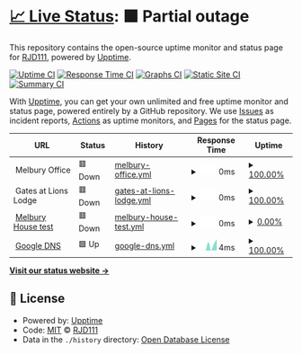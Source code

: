 # [📈 Live Status](https://ieouptime.dixonservers.co.uk): <!--live status--> **🟧 Partial outage**

This repository contains the open-source uptime monitor and status page for [RJD111](https://ieouptime.dixonservers.co.uk), powered by [Upptime](https://github.com/upptime/upptime).

[![Uptime CI](https://github.com/RJD111/IEO-Uptime/workflows/Uptime%20CI/badge.svg)](https://github.com/RJD111/IEO-Uptime/actions?query=workflow%3A%22Uptime+CI%22)
[![Response Time CI](https://github.com/RJD111/IEO-Uptime/workflows/Response%20Time%20CI/badge.svg)](https://github.com/RJD111/IEO-Uptime/actions?query=workflow%3A%22Response+Time+CI%22)
[![Graphs CI](https://github.com/RJD111/IEO-Uptime/workflows/Graphs%20CI/badge.svg)](https://github.com/RJD111/IEO-Uptime/actions?query=workflow%3A%22Graphs+CI%22)
[![Static Site CI](https://github.com/RJD111/IEO-Uptime/workflows/Static%20Site%20CI/badge.svg)](https://github.com/RJD111/IEO-Uptime/actions?query=workflow%3A%22Static+Site+CI%22)
[![Summary CI](https://github.com/RJD111/IEO-Uptime/workflows/Summary%20CI/badge.svg)](https://github.com/RJD111/IEO-Uptime/actions?query=workflow%3A%22Summary+CI%22)

With [Upptime](https://upptime.js.org), you can get your own unlimited and free uptime monitor and status page, powered entirely by a GitHub repository. We use [Issues](https://github.com/RJD111/IEO-Uptime/issues) as incident reports, [Actions](https://github.com/RJD111/IEO-Uptime/actions) as uptime monitors, and [Pages](https://ieouptime.dixonservers.co.uk) for the status page.

<!--start: status pages-->
<!-- This summary is generated by Upptime (https://github.com/upptime/upptime) -->
<!-- Do not edit this manually, your changes will be overwritten -->
<!-- prettier-ignore -->
| URL | Status | History | Response Time | Uptime |
| --- | ------ | ------- | ------------- | ------ |
| <img alt="" src="https://icons.duckduckgo.com/ip3/null.ico" height="13"> Melbury Office | 🟥 Down | [melbury-office.yml](https://github.com/RJD111/IEO-Uptime/commits/HEAD/history/melbury-office.yml) | <details><summary><img alt="Response time graph" src="./graphs/melbury-office/response-time-week.png" height="20"> 0ms</summary><br><a href="https://ieouptime.dixonservers.co.uk/history/melbury-office"><img alt="Response time 0" src="https://img.shields.io/endpoint?url=https%3A%2F%2Fraw.githubusercontent.com%2FRJD111%2FIEO-Uptime%2FHEAD%2Fapi%2Fmelbury-office%2Fresponse-time.json"></a><br><a href="https://ieouptime.dixonservers.co.uk/history/melbury-office"><img alt="24-hour response time 0" src="https://img.shields.io/endpoint?url=https%3A%2F%2Fraw.githubusercontent.com%2FRJD111%2FIEO-Uptime%2FHEAD%2Fapi%2Fmelbury-office%2Fresponse-time-day.json"></a><br><a href="https://ieouptime.dixonservers.co.uk/history/melbury-office"><img alt="7-day response time 0" src="https://img.shields.io/endpoint?url=https%3A%2F%2Fraw.githubusercontent.com%2FRJD111%2FIEO-Uptime%2FHEAD%2Fapi%2Fmelbury-office%2Fresponse-time-week.json"></a><br><a href="https://ieouptime.dixonservers.co.uk/history/melbury-office"><img alt="30-day response time 0" src="https://img.shields.io/endpoint?url=https%3A%2F%2Fraw.githubusercontent.com%2FRJD111%2FIEO-Uptime%2FHEAD%2Fapi%2Fmelbury-office%2Fresponse-time-month.json"></a><br><a href="https://ieouptime.dixonservers.co.uk/history/melbury-office"><img alt="1-year response time 0" src="https://img.shields.io/endpoint?url=https%3A%2F%2Fraw.githubusercontent.com%2FRJD111%2FIEO-Uptime%2FHEAD%2Fapi%2Fmelbury-office%2Fresponse-time-year.json"></a></details> | <details><summary><a href="https://ieouptime.dixonservers.co.uk/history/melbury-office">100.00%</a></summary><a href="https://ieouptime.dixonservers.co.uk/history/melbury-office"><img alt="All-time uptime 100.00%" src="https://img.shields.io/endpoint?url=https%3A%2F%2Fraw.githubusercontent.com%2FRJD111%2FIEO-Uptime%2FHEAD%2Fapi%2Fmelbury-office%2Fuptime.json"></a><br><a href="https://ieouptime.dixonservers.co.uk/history/melbury-office"><img alt="24-hour uptime 100.00%" src="https://img.shields.io/endpoint?url=https%3A%2F%2Fraw.githubusercontent.com%2FRJD111%2FIEO-Uptime%2FHEAD%2Fapi%2Fmelbury-office%2Fuptime-day.json"></a><br><a href="https://ieouptime.dixonservers.co.uk/history/melbury-office"><img alt="7-day uptime 100.00%" src="https://img.shields.io/endpoint?url=https%3A%2F%2Fraw.githubusercontent.com%2FRJD111%2FIEO-Uptime%2FHEAD%2Fapi%2Fmelbury-office%2Fuptime-week.json"></a><br><a href="https://ieouptime.dixonservers.co.uk/history/melbury-office"><img alt="30-day uptime 100.00%" src="https://img.shields.io/endpoint?url=https%3A%2F%2Fraw.githubusercontent.com%2FRJD111%2FIEO-Uptime%2FHEAD%2Fapi%2Fmelbury-office%2Fuptime-month.json"></a><br><a href="https://ieouptime.dixonservers.co.uk/history/melbury-office"><img alt="1-year uptime 100.00%" src="https://img.shields.io/endpoint?url=https%3A%2F%2Fraw.githubusercontent.com%2FRJD111%2FIEO-Uptime%2FHEAD%2Fapi%2Fmelbury-office%2Fuptime-year.json"></a></details>
| <img alt="" src="https://icons.duckduckgo.com/ip3/null.ico" height="13"> Gates at Lions Lodge | 🟥 Down | [gates-at-lions-lodge.yml](https://github.com/RJD111/IEO-Uptime/commits/HEAD/history/gates-at-lions-lodge.yml) | <details><summary><img alt="Response time graph" src="./graphs/gates-at-lions-lodge/response-time-week.png" height="20"> 0ms</summary><br><a href="https://ieouptime.dixonservers.co.uk/history/gates-at-lions-lodge"><img alt="Response time 0" src="https://img.shields.io/endpoint?url=https%3A%2F%2Fraw.githubusercontent.com%2FRJD111%2FIEO-Uptime%2FHEAD%2Fapi%2Fgates-at-lions-lodge%2Fresponse-time.json"></a><br><a href="https://ieouptime.dixonservers.co.uk/history/gates-at-lions-lodge"><img alt="24-hour response time 0" src="https://img.shields.io/endpoint?url=https%3A%2F%2Fraw.githubusercontent.com%2FRJD111%2FIEO-Uptime%2FHEAD%2Fapi%2Fgates-at-lions-lodge%2Fresponse-time-day.json"></a><br><a href="https://ieouptime.dixonservers.co.uk/history/gates-at-lions-lodge"><img alt="7-day response time 0" src="https://img.shields.io/endpoint?url=https%3A%2F%2Fraw.githubusercontent.com%2FRJD111%2FIEO-Uptime%2FHEAD%2Fapi%2Fgates-at-lions-lodge%2Fresponse-time-week.json"></a><br><a href="https://ieouptime.dixonservers.co.uk/history/gates-at-lions-lodge"><img alt="30-day response time 0" src="https://img.shields.io/endpoint?url=https%3A%2F%2Fraw.githubusercontent.com%2FRJD111%2FIEO-Uptime%2FHEAD%2Fapi%2Fgates-at-lions-lodge%2Fresponse-time-month.json"></a><br><a href="https://ieouptime.dixonservers.co.uk/history/gates-at-lions-lodge"><img alt="1-year response time 0" src="https://img.shields.io/endpoint?url=https%3A%2F%2Fraw.githubusercontent.com%2FRJD111%2FIEO-Uptime%2FHEAD%2Fapi%2Fgates-at-lions-lodge%2Fresponse-time-year.json"></a></details> | <details><summary><a href="https://ieouptime.dixonservers.co.uk/history/gates-at-lions-lodge">100.00%</a></summary><a href="https://ieouptime.dixonservers.co.uk/history/gates-at-lions-lodge"><img alt="All-time uptime 100.00%" src="https://img.shields.io/endpoint?url=https%3A%2F%2Fraw.githubusercontent.com%2FRJD111%2FIEO-Uptime%2FHEAD%2Fapi%2Fgates-at-lions-lodge%2Fuptime.json"></a><br><a href="https://ieouptime.dixonservers.co.uk/history/gates-at-lions-lodge"><img alt="24-hour uptime 100.00%" src="https://img.shields.io/endpoint?url=https%3A%2F%2Fraw.githubusercontent.com%2FRJD111%2FIEO-Uptime%2FHEAD%2Fapi%2Fgates-at-lions-lodge%2Fuptime-day.json"></a><br><a href="https://ieouptime.dixonservers.co.uk/history/gates-at-lions-lodge"><img alt="7-day uptime 100.00%" src="https://img.shields.io/endpoint?url=https%3A%2F%2Fraw.githubusercontent.com%2FRJD111%2FIEO-Uptime%2FHEAD%2Fapi%2Fgates-at-lions-lodge%2Fuptime-week.json"></a><br><a href="https://ieouptime.dixonservers.co.uk/history/gates-at-lions-lodge"><img alt="30-day uptime 100.00%" src="https://img.shields.io/endpoint?url=https%3A%2F%2Fraw.githubusercontent.com%2FRJD111%2FIEO-Uptime%2FHEAD%2Fapi%2Fgates-at-lions-lodge%2Fuptime-month.json"></a><br><a href="https://ieouptime.dixonservers.co.uk/history/gates-at-lions-lodge"><img alt="1-year uptime 100.00%" src="https://img.shields.io/endpoint?url=https%3A%2F%2Fraw.githubusercontent.com%2FRJD111%2FIEO-Uptime%2FHEAD%2Fapi%2Fgates-at-lions-lodge%2Fuptime-year.json"></a></details>
| <img alt="" src="https://icons.duckduckgo.com/ip3/null.ico" height="13"> [Melbury House test](185.67.235.5) | 🟥 Down | [melbury-house-test.yml](https://github.com/RJD111/IEO-Uptime/commits/HEAD/history/melbury-house-test.yml) | <details><summary><img alt="Response time graph" src="./graphs/melbury-house-test/response-time-week.png" height="20"> 0ms</summary><br><a href="https://ieouptime.dixonservers.co.uk/history/melbury-house-test"><img alt="Response time 0" src="https://img.shields.io/endpoint?url=https%3A%2F%2Fraw.githubusercontent.com%2FRJD111%2FIEO-Uptime%2FHEAD%2Fapi%2Fmelbury-house-test%2Fresponse-time.json"></a><br><a href="https://ieouptime.dixonservers.co.uk/history/melbury-house-test"><img alt="24-hour response time 0" src="https://img.shields.io/endpoint?url=https%3A%2F%2Fraw.githubusercontent.com%2FRJD111%2FIEO-Uptime%2FHEAD%2Fapi%2Fmelbury-house-test%2Fresponse-time-day.json"></a><br><a href="https://ieouptime.dixonservers.co.uk/history/melbury-house-test"><img alt="7-day response time 0" src="https://img.shields.io/endpoint?url=https%3A%2F%2Fraw.githubusercontent.com%2FRJD111%2FIEO-Uptime%2FHEAD%2Fapi%2Fmelbury-house-test%2Fresponse-time-week.json"></a><br><a href="https://ieouptime.dixonservers.co.uk/history/melbury-house-test"><img alt="30-day response time 0" src="https://img.shields.io/endpoint?url=https%3A%2F%2Fraw.githubusercontent.com%2FRJD111%2FIEO-Uptime%2FHEAD%2Fapi%2Fmelbury-house-test%2Fresponse-time-month.json"></a><br><a href="https://ieouptime.dixonservers.co.uk/history/melbury-house-test"><img alt="1-year response time 0" src="https://img.shields.io/endpoint?url=https%3A%2F%2Fraw.githubusercontent.com%2FRJD111%2FIEO-Uptime%2FHEAD%2Fapi%2Fmelbury-house-test%2Fresponse-time-year.json"></a></details> | <details><summary><a href="https://ieouptime.dixonservers.co.uk/history/melbury-house-test">0.00%</a></summary><a href="https://ieouptime.dixonservers.co.uk/history/melbury-house-test"><img alt="All-time uptime 0.00%" src="https://img.shields.io/endpoint?url=https%3A%2F%2Fraw.githubusercontent.com%2FRJD111%2FIEO-Uptime%2FHEAD%2Fapi%2Fmelbury-house-test%2Fuptime.json"></a><br><a href="https://ieouptime.dixonservers.co.uk/history/melbury-house-test"><img alt="24-hour uptime 0.00%" src="https://img.shields.io/endpoint?url=https%3A%2F%2Fraw.githubusercontent.com%2FRJD111%2FIEO-Uptime%2FHEAD%2Fapi%2Fmelbury-house-test%2Fuptime-day.json"></a><br><a href="https://ieouptime.dixonservers.co.uk/history/melbury-house-test"><img alt="7-day uptime 0.00%" src="https://img.shields.io/endpoint?url=https%3A%2F%2Fraw.githubusercontent.com%2FRJD111%2FIEO-Uptime%2FHEAD%2Fapi%2Fmelbury-house-test%2Fuptime-week.json"></a><br><a href="https://ieouptime.dixonservers.co.uk/history/melbury-house-test"><img alt="30-day uptime 4.67%" src="https://img.shields.io/endpoint?url=https%3A%2F%2Fraw.githubusercontent.com%2FRJD111%2FIEO-Uptime%2FHEAD%2Fapi%2Fmelbury-house-test%2Fuptime-month.json"></a><br><a href="https://ieouptime.dixonservers.co.uk/history/melbury-house-test"><img alt="1-year uptime 0.00%" src="https://img.shields.io/endpoint?url=https%3A%2F%2Fraw.githubusercontent.com%2FRJD111%2FIEO-Uptime%2FHEAD%2Fapi%2Fmelbury-house-test%2Fuptime-year.json"></a></details>
| <img alt="" src="https://icons.duckduckgo.com/ip3/null.ico" height="13"> [Google DNS](8.8.8.8) | 🟩 Up | [google-dns.yml](https://github.com/RJD111/IEO-Uptime/commits/HEAD/history/google-dns.yml) | <details><summary><img alt="Response time graph" src="./graphs/google-dns/response-time-week.png" height="20"> 4ms</summary><br><a href="https://ieouptime.dixonservers.co.uk/history/google-dns"><img alt="Response time 4" src="https://img.shields.io/endpoint?url=https%3A%2F%2Fraw.githubusercontent.com%2FRJD111%2FIEO-Uptime%2FHEAD%2Fapi%2Fgoogle-dns%2Fresponse-time.json"></a><br><a href="https://ieouptime.dixonservers.co.uk/history/google-dns"><img alt="24-hour response time 2" src="https://img.shields.io/endpoint?url=https%3A%2F%2Fraw.githubusercontent.com%2FRJD111%2FIEO-Uptime%2FHEAD%2Fapi%2Fgoogle-dns%2Fresponse-time-day.json"></a><br><a href="https://ieouptime.dixonservers.co.uk/history/google-dns"><img alt="7-day response time 4" src="https://img.shields.io/endpoint?url=https%3A%2F%2Fraw.githubusercontent.com%2FRJD111%2FIEO-Uptime%2FHEAD%2Fapi%2Fgoogle-dns%2Fresponse-time-week.json"></a><br><a href="https://ieouptime.dixonservers.co.uk/history/google-dns"><img alt="30-day response time 4" src="https://img.shields.io/endpoint?url=https%3A%2F%2Fraw.githubusercontent.com%2FRJD111%2FIEO-Uptime%2FHEAD%2Fapi%2Fgoogle-dns%2Fresponse-time-month.json"></a><br><a href="https://ieouptime.dixonservers.co.uk/history/google-dns"><img alt="1-year response time 4" src="https://img.shields.io/endpoint?url=https%3A%2F%2Fraw.githubusercontent.com%2FRJD111%2FIEO-Uptime%2FHEAD%2Fapi%2Fgoogle-dns%2Fresponse-time-year.json"></a></details> | <details><summary><a href="https://ieouptime.dixonservers.co.uk/history/google-dns">100.00%</a></summary><a href="https://ieouptime.dixonservers.co.uk/history/google-dns"><img alt="All-time uptime 97.92%" src="https://img.shields.io/endpoint?url=https%3A%2F%2Fraw.githubusercontent.com%2FRJD111%2FIEO-Uptime%2FHEAD%2Fapi%2Fgoogle-dns%2Fuptime.json"></a><br><a href="https://ieouptime.dixonservers.co.uk/history/google-dns"><img alt="24-hour uptime 100.00%" src="https://img.shields.io/endpoint?url=https%3A%2F%2Fraw.githubusercontent.com%2FRJD111%2FIEO-Uptime%2FHEAD%2Fapi%2Fgoogle-dns%2Fuptime-day.json"></a><br><a href="https://ieouptime.dixonservers.co.uk/history/google-dns"><img alt="7-day uptime 100.00%" src="https://img.shields.io/endpoint?url=https%3A%2F%2Fraw.githubusercontent.com%2FRJD111%2FIEO-Uptime%2FHEAD%2Fapi%2Fgoogle-dns%2Fuptime-week.json"></a><br><a href="https://ieouptime.dixonservers.co.uk/history/google-dns"><img alt="30-day uptime 100.00%" src="https://img.shields.io/endpoint?url=https%3A%2F%2Fraw.githubusercontent.com%2FRJD111%2FIEO-Uptime%2FHEAD%2Fapi%2Fgoogle-dns%2Fuptime-month.json"></a><br><a href="https://ieouptime.dixonservers.co.uk/history/google-dns"><img alt="1-year uptime 97.92%" src="https://img.shields.io/endpoint?url=https%3A%2F%2Fraw.githubusercontent.com%2FRJD111%2FIEO-Uptime%2FHEAD%2Fapi%2Fgoogle-dns%2Fuptime-year.json"></a></details>

<!--end: status pages-->

[**Visit our status website →**](https://ieouptime.dixonservers.co.uk)

## 📄 License

- Powered by: [Upptime](https://github.com/upptime/upptime)
- Code: [MIT](./LICENSE) © [RJD111](https://ieouptime.dixonservers.co.uk)
- Data in the `./history` directory: [Open Database License](https://opendatacommons.org/licenses/odbl/1-0/)
